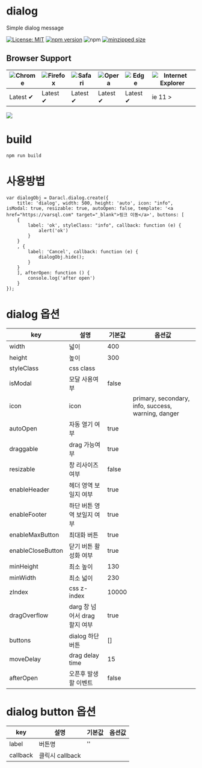 # dialog

Simple dialog message

[![License: MIT](https://img.shields.io/badge/license-MIT-blue.svg)](https://github.com/darainfo/daracl.dialog/blob/main/LICENSE)
[![npm version](https://badge.fury.io/js/@daracl%2Fdialog.svg)](https://badge.fury.io/js/@daracl%2Fdialog)
![npm](https://img.shields.io/npm/dt/@daracl%2Fdialog)
[![minzipped size](https://img.shields.io/bundlephobia/minzip/@daracl%2Fdialog)](https://bundlephobia.com/package/daracl.dialog)

## Browser Support

![Chrome](https://raw.github.com/alrra/browser-logos/master/src/chrome/chrome_48x48.png) | ![Firefox](https://raw.github.com/alrra/browser-logos/master/src/firefox/firefox_48x48.png) | ![Safari](https://raw.github.com/alrra/browser-logos/master/src/safari/safari_48x48.png) | ![Opera](https://raw.github.com/alrra/browser-logos/master/src/opera/opera_48x48.png) | ![Edge](https://raw.github.com/alrra/browser-logos/master/src/edge/edge_48x48.png) | ![Internet Explorer](https://raw.githubusercontent.com/alrra/browser-logos/main/src/archive/internet-explorer_9-11/internet-explorer_9-11_48x48.png)  
--- | --- | --- | --- | --- |  --- | 
Latest ✔ | Latest ✔ | Latest ✔ | Latest ✔ | Latest ✔ |   ie 11 > |


<p>
<img src="https://github.com/darainfo/daracl.dialog/blob/main/demo.gif?raw=true"/>
</p>

# build
```
npm run build

```

# 사용방법
```
var dialogObj = Daracl.dialog.create({
    title: 'dialog', width: 500, height: 'auto', icon: "info", isModal: true, resizable: true, autoOpen: false, template: '<a href="https://varsql.com" target="_blank">링크 이동</a>', buttons: [
    {
        label: 'ok', styleClass: "info", callback: function (e) {
            alert('ok')
        }
    }
    , {
        label: 'Cancel', callback: function (e) {
            dialogObj.hide();
        }
    }
    ], afterOpen: function () {
        console.log('after open')
    }
});
```
  

# dialog 옵션
| key | 설명 | 기본값 | 옵션값 |
|-----|------|-----|-----|
| width | 넓이 | 400 |  |
| height | 높이 | 300 |  |
| styleClass | css class | |  |
| isModal |모달 사용여부  | false |  |
| icon | icon |  | primary, secondary, info, success, warning, danger |
| autoOpen | 자동 열기 여부 | true |  |
| draggable | drag 가능여부 | true |  |
| resizable | 창 리사이즈 여부  | false |  |
| enableHeader | 헤더 영역 보일지 여부  | true |  |
| enableFooter | 하단 버튼 영역 보일지 여부  | true |  |
| enableMaxButton | 최대화 버튼 | true |  |
| enableCloseButton | 닫기 버튼 활성화 여부  | true |  |
| minHeight | 최소 높이 | 130 |  |
| minWidth | 최소 넓이 | 230 |  |
| zIndex | css z-index | 10000 |  |
| dragOverflow | darg 창 넘어서 drag 할지 여부 | true |  |
| buttons | dialog 하단 버튼 | [] |  |
| moveDelay | drag delay time  | 15 |  |
| afterOpen | 오픈후 발생할 이벤트 | false |  |


# dialog button 옵션
| key | 설명 | 기본값 | 옵션값 |
|-----|------|-----|-----|
| label |  버튼명 |  '' |  |
| callback |  클릭시 callback |   |  |

```